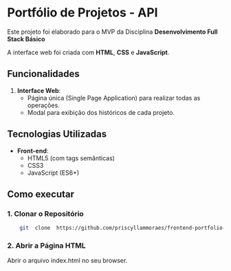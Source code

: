 # Portfólio de Projetos - API

Este projeto foi elaborado para o MVP da Disciplina **Desenvolvimento Full Stack Básico**

A interface web foi criada com **HTML**, **CSS** e **JavaScript**.

## Funcionalidades

1. **Interface Web**:
   - Página única (Single Page Application) para realizar todas as operações.
   - Modal para exibição dos históricos de cada projeto.
   
## Tecnologias Utilizadas

- **Front-end**:
  - HTML5 (com tags semânticas)
  - CSS3
  - JavaScript (ES6+)

## Como executar

### 1. Clonar o Repositório

``` bash
    git  clone  https://github.com/priscyllammoraes/frontend-portfolio-projeto
 ```

### 2. Abrir a Página HTML
Abrir o arquivo index.html no seu browser.